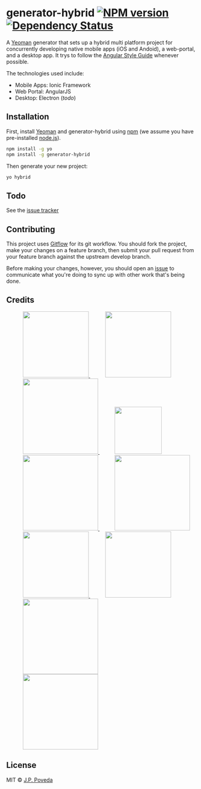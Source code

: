 # generator-hybrid [![NPM version][npm-image]][npm-url]  [![Dependency Status][daviddm-image]][daviddm-url]

A [Yeoman](http://yeoman.io) generator that sets up a hybrid multi platform project for concurrently developing native mobile apps (iOS and Andoid), a web-portal, and a desktop app. It trys to follow the [Angular Style Guide](johnpapa/angular-styleguide) whenever possible.

The technologies used include:

* Mobile Apps: Ionic Framework
* Web Portal: AngularJS
* Desktop: Electron (*todo*)


## Installation

First, install [Yeoman](http://yeoman.io) and generator-hybrid using [npm](https://www.npmjs.com/) (we assume you have pre-installed [node.js](https://nodejs.org/)).

```bash
npm install -g yo
npm install -g generator-hybrid
```

Then generate your new project:

```bash
yo hybrid
```

## Todo

See the [issue tracker](https://github.com/etsuo/generator-hybrid/issues)

## Contributing
This project uses [Gitflow](https://www.atlassian.com/git/tutorials/comparing-workflows/gitflow-workflow) for its git workflow. You should fork the project, make your changes on a feature branch, then submit your pull request from your feature branch against the upstream develop branch.

Before making your changes, however, you should open an [issue](https://github.com/etsuo/generator-hybrid/issues) to communicate what you're doing to sync up with other work that's being done. 

## Credits
<ul style="list-style-type:none;">
  <li style="display:inline; margin: 80px 20px 0px 20px">
      <a href="http://ionicframework.com/">
        <img src="http://news.ebscer.com/wp-content/uploads/2014/05/ionic_logo.png" height="175">
      </a>
  </li>
  <li style="display:inline; margin: 80px 20px 0px 20px">
    <a href="https://angularjs.org/">
      <img src="http://www.w3schools.com/angular/pic_angular.jpg" height="175">
    </a>
  </li>
  <li style="display:inline; margin: 80px 20px 0px 20px">
    <a href="http://gulpjs.com/">
      <img src="https://raw.githubusercontent.com/gulpjs/artwork/master/gulp-2x.png" height="200">
    </a>
  </li>
  <li style="display:inline; margin: 80px 20px 0px 20px">
    <a href="http://bower.io/">
      <img src="http://bower.io/img/bower-logo.png" height="125">
    </a>
  </li>
  <li style="display:inline; margin: 80px 20px 0px 20px">
    <a href="https://www.npmjs.com/">
      <img src="https://www.npmjs.com/static/images/npm-logo.svg" width="200">
    </a>
  </li>
  <li style="display:inline; margin: 80px 20px 0px 20px">
    <a href="http://sass-lang.com/">
      <img src="http://sass-lang.com/assets/img/logos/logo-b6e1ef6e.svg" width="200">
    </a>
  </li>
  <li style="display:inline; margin: 80px 20px 0px 20px">
    <a href="http://eslint.org/">
      <img src="https://pbs.twimg.com/profile_images/422081374422446080/RNoIP-zD.png" height="175">
    </a>
  </li>
  <li style="display:inline; margin: 80px 20px 0px 20px">
    <a href="https://github.com/jasmine/jasmine">
      <img src="http://jasmine.github.io/images/jasmine_vertical.svg" height="175">
    </a>
  </li>  
  <li style="display:inline; margin: 80px 20px 0px 20px;">
    <a href="http://karma-runner.github.io/">
        <img src="http://karma-runner.github.io/assets/img/banner.png" width="200">
    </a>
  </li>  
  <li style="display:inline; margin: 80px 20px 0px 20px">
    <a href="http://yeoman.io/">
        <img src="http://yeoman.io/static/tool-yo.3dcc437449.png" width="200">
    </a>
  </li>
</ul>

## License

MIT © [J.P. Poveda](https://github.com/etsuo/generator-hybrid)


[npm-image]: https://badge.fury.io/js/generator-hybrid.svg
[npm-url]: https://npmjs.org/package/generator-hybrid
[travis-image]: https://travis-ci.org/etsuo/generator-hybrid.svg?branch=master
[travis-url]: https://travis-ci.org/etsuo/generator-hybrid
[daviddm-image]: https://david-dm.org/etsuo/generator-hybrid.svg?theme=shields.io
[daviddm-url]: https://david-dm.org/etsuo/generator-hybrid

